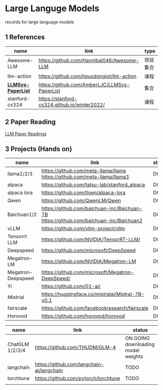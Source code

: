 # Large Languge Models

records for large language models

## 1 References

| name                                                                    | link                                         | type     |
| ----------------------------------------------------------------------- | -------------------------------------------- | -------- |
| Awesome-LLM                                                             | https://github.com/Hannibal046/Awesome-LLM   | 项目集合 |
| llm-action                                                              | https://github.com/liguodongiot/llm-action   | 课程     |
| **[LLMSys-PaperList](https://github.com/AmberLJC/LLMSys-PaperList)** | https://github.com/AmberLJC/LLMSys-PaperList | 集合     |
| stanford-cs324                                                          | https://stanford-cs324.github.io/winter2022/ | 课程     |

## 2 Paper Reading

[LLM Paper Readings](./llm_papers/README.md)

## 3 Projects (Hands on)

| name               | link                                                                                       | status |
| ------------------ | ------------------------------------------------------------------------------------------ | ------ |
| llama1/2/3         | https://github.com/meta-llama/llama<br />https://github.com/meta-llama/llama3              | DONE   |
| alpaca             | https://github.com/tatsu-lab/stanford_alpaca                                               | DONE   |
| alpaca lora        | https://github.com/tloen/alpaca-lora                                                       | DONE   |
| Qwen               | https://github.com/QwenLM/Qwen                                                             | DONE   |
| Baichuan1/2        | https://github.com/baichuan-inc/Baichuan-7B<br />https://github.com/baichuan-inc/Baichuan2 | DONE   |
| vLLM               | https://github.com/vllm-project/vllm                                                       | DONE   |
| Tensorrt LLM       | https://github.com/NVIDIA/TensorRT-LLM/                                                    | DONE   |
| Deepspeed          | https://github.com/microsoft/DeepSpeed                                                     | DONE   |
| Megatron-LM        | https://github.com/NVIDIA/Megatron-LM                                                      | DONE   |
| Megatron-Deepspeed | https://github.com/microsoft/Megatron-DeepSpeed/                                           | DONE   |
| Yi                 | https://github.com/01-ai/                                                                  | DONE   |
| Mistrial           | https://huggingface.co/mistralai/Mistral-7B-v0.1                                           | DONE   |
| fairscale          | https://github.com/facebookresearch/fairscale                                              | DONE   |
| Horovod            | https://github.com/horovod/horovod                                                         | DONE   |

| name            | link                                      | status                                  |
| --------------- | ----------------------------------------- | --------------------------------------- |
| ChatGLM 1/2/3/4 | https://github.com/THUDM/GLM-4            | ON GOING<br />downloading model weights |
| langchain       | https://github.com/langchain-ai/langchain | TODO                                    |
| torchtune       | https://github.com/pytorch/torchtune      | TODO                                    |
|                 |                                           |                                         |
